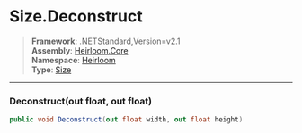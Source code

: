# Size.Deconstruct

> **Framework**: .NETStandard,Version=v2.1  
> **Assembly**: [Heirloom.Core][0]  
> **Namespace**: [Heirloom][0]  
> **Type**: [Size][1]

--------------------------------------------------------------------------------

### Deconstruct(out float, out float)

```cs
public void Deconstruct(out float width, out float height)
```

[0]: ../Heirloom.Core.md
[1]: Heirloom.Size.md
